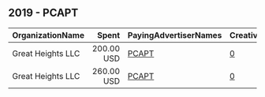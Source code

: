 ## 2019 - PCAPT 
|OrganizationName|Spent|PayingAdvertiserNames|CreativeUrls|Impressions|Genders|AgeBrackets|CountryCodes|BillingAddresses|CandidateBallotInformation|
|:---|---:|:---|:---|---:|:---|:---|:---|:---|:---|
|Great Heights LLC|200.00 USD|[PCAPT](2019/PCAPT.md)|[0](https://www.snap.com/political-ads/asset/573e9463998c47406dcc8be3f70957c8dc0fe8e6f170b86ef7097492d9aa98e9?mediaType=jpg)|72,279||18-34|united states|US||
|Great Heights LLC|260.00 USD|[PCAPT](2019/PCAPT.md)|[0](https://www.snap.com/political-ads/asset/8ca1dae12890de1f493ad04b45431759530b44bdd5b33049579bc59cc18873cf?mediaType=jpg)|94,753||18-34|united states|US||
